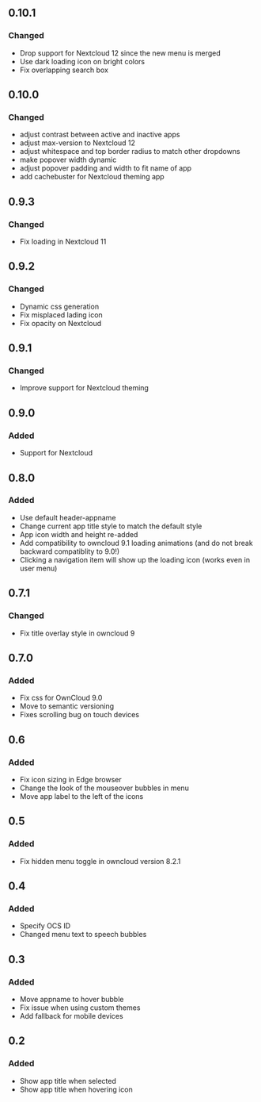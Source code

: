 ## 0.10.1
### Changed
- Drop support for Nextcloud 12 since the new menu is merged
- Use dark loading icon on bright colors
- Fix overlapping search box

## 0.10.0
### Changed
- adjust contrast between active and inactive apps
- adjust max-version to Nextcloud 12
- adjust whitespace and top border radius to match other dropdowns
- make popover width dynamic
- adjust popover padding and width to fit name of app
- add cachebuster for Nextcloud theming app

## 0.9.3
### Changed
- Fix loading in Nextcloud 11

## 0.9.2
### Changed
- Dynamic css generation
- Fix misplaced lading icon
- Fix opacity on Nextcloud

## 0.9.1
### Changed
- Improve support for Nextcloud theming

## 0.9.0
### Added
- Support for Nextcloud

## 0.8.0
### Added
- Use default header-appname
- Change current app title style to match the default style
- App icon width and height re-added
- Add compatibility to owncloud 9.1 loading animations (and do not break backward compatiblity to 9.0!)
- Clicking a navigation item will show up the loading icon (works even in user menu)

## 0.7.1
### Changed
- Fix title overlay style in owncloud 9

## 0.7.0
### Added
- Fix css for OwnCloud 9.0
- Move to semantic versioning
- Fixes scrolling bug on touch devices

## 0.6
### Added
- Fix icon sizing in Edge browser
- Change the look of the mouseover bubbles in menu 
- Move app label to the left of the icons

## 0.5
### Added
- Fix hidden menu toggle in owncloud version 8.2.1

## 0.4
### Added
- Specify OCS ID
- Changed menu text to speech bubbles

## 0.3
### Added
- Move appname to hover bubble
- Fix issue when using custom themes
- Add fallback for mobile devices

## 0.2
### Added
- Show app title when selected
- Show app title when hovering icon
